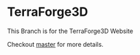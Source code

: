 # TerraForge3D

This Branch is for the TerraForge3D Website

Checkout <a href="https://github.com/Jaysmito101/TerraForge3D">master</a> for more details.
